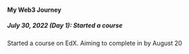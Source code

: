 #### My Web3 Journey

##### July 30, 2022 (Day 1): Started a  course

Started a course on EdX. Aiming to complete in by August 20
